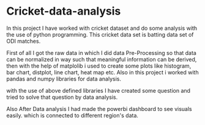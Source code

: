 # Cricket-data-analysis
In this project I have worked with cricket dataset and do some analysis with the use of python programming. This cricket data set is batting data set of ODI matches.

First of all I got the raw data in which I did data Pre-Processing so that data can be normalized in way such that meaningful information can be derived, then with the 
help of matplolib i used to create some plots like histogram, bar chart, distplot, line chart, heat map etc.
Also in this project i worked with pandas and numpy libraries for data analysis.

with the use of above defined libraries I have created some question and tried to solve that question by data analysis.

Also After Data analysis I had made the powerbi dashboard to see visuals easily. which is connected to different region's data.
